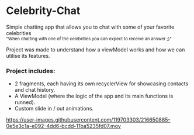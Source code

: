 # Celebrity-Chat
Simple chatting app that allows you to chat with some of your favorite celebrities <br>
<sub> "When chatting with one of the celebrities you can expect to receive an answer ;)" </sub>

Project was made to understand how a viewModel works and how we can utilise its features. <br>

### Project includes:
- 2 fragments, each having its own recyclerView for showcasing contacts and chat history.
- A ViewModel (where the logic of the app and its main functions is runned).
- Custom slide in / out animations.


https://user-images.githubusercontent.com/119703303/216650885-0e5e3c1a-e092-4dd6-bcdd-11ba5235fd07.mov

